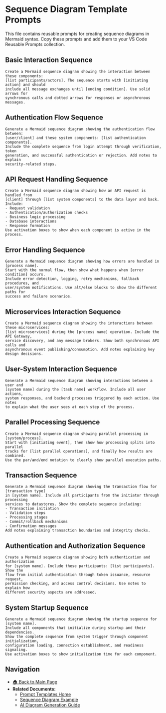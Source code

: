 # Sequence Diagram Template Prompts

This file contains reusable prompts for creating sequence diagrams in Mermaid syntax. Copy these prompts and add them to your VS Code Reusable Prompts collection.

## Basic Interaction Sequence

```
Create a Mermaid sequence diagram showing the interaction between these components:
[list participants/actors]. The sequence starts with [initiating action] and should
include all message exchanges until [ending condition]. Use solid arrows for
synchronous calls and dotted arrows for responses or asynchronous messages.
```

## Authentication Flow Sequence

```
Generate a Mermaid sequence diagram showing the authentication flow between:
[user/client] and these system components: [list authentication components].
Include the complete sequence from login attempt through verification, token
generation, and successful authentication or rejection. Add notes to explain
security-related steps.
```

## API Request Handling Sequence

```
Create a Mermaid sequence diagram showing how an API request is handled from
[client] through [list system components] to the data layer and back. Include:
- Request validation
- Authentication/authorization checks
- Business logic processing
- Database interactions
- Response formation
Use activation boxes to show when each component is active in the process.
```

## Error Handling Sequence

```
Generate a Mermaid sequence diagram showing how errors are handled in [process name].
Start with the normal flow, then show what happens when [error condition] occurs.
Include error detection, logging, retry mechanisms, fallback procedures, and 
user/system notifications. Use alt/else blocks to show the different paths for
success and failure scenarios.
```

## Microservices Interaction Sequence

```
Create a Mermaid sequence diagram showing the interactions between these microservices:
[list microservices] during the [process name] operation. Include the API Gateway,
service discovery, and any message brokers. Show both synchronous API calls and
asynchronous event publishing/consumption. Add notes explaining key design decisions.
```

## User-System Interaction Sequence

```
Generate a Mermaid sequence diagram showing interactions between a user and
[system name] during the [task name] workflow. Include all user actions,
system responses, and backend processes triggered by each action. Use notes
to explain what the user sees at each step of the process.
```

## Parallel Processing Sequence

```
Create a Mermaid sequence diagram showing parallel processing in [system/process].
Start with [initiating event], then show how processing splits into parallel 
tracks for [list parallel operations], and finally how results are combined.
Use the par/and/end notation to clearly show parallel execution paths.
```

## Transaction Sequence

```
Generate a Mermaid sequence diagram showing the transaction flow for [transaction type]
in [system name]. Include all participants from the initiator through processing
services to datastores. Show the complete sequence including:
- Transaction initiation
- Validation steps
- Processing stages
- Commit/rollback mechanisms
- Confirmation messages
Add notes explaining transaction boundaries and integrity checks.
```

## Authentication and Authorization Sequence

```
Create a Mermaid sequence diagram showing both authentication and authorization
for [system name]. Include these participants: [list participants]. Show the 
flow from initial authentication through token issuance, resource request,
permission checking, and access control decisions. Use notes to explain how
different security aspects are addressed.
```

## System Startup Sequence

```
Generate a Mermaid sequence diagram showing the startup sequence for [system name].
Include all components that initialize during startup and their dependencies.
Show the complete sequence from system trigger through component initialization,
configuration loading, connection establishment, and readiness signaling.
Use activation boxes to show initialization time for each component.
```

## Navigation

- [🏠 Back to Main Page](../README.md)
- **Related Documents:**
  - [Prompt Templates Home](README.md)
  - [Sequence Diagram Example](../sequence_diagram_example.md)
  - [AI Diagram Generation Guide](../ai_diagram_generation_guide.md)
